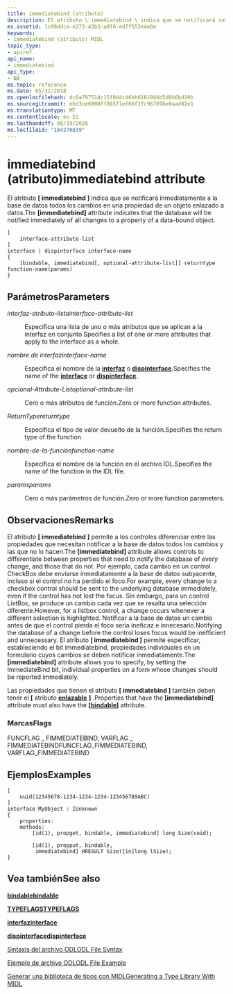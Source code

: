 ```yaml
---
title: immediatebind (atributo)
description: El atributo \ immediatebind \ indica que se notificará inmediatamente a la base de datos todos los cambios en una propiedad de un objeto enlazado a datos.
ms.assetid: 1c08ddca-e273-43b3-a8f6-ed7f552e4e0e
keywords:
- immediatebind (atributo) MIDL
topic_type:
- apiref
api_name:
- immediatebind
api_type:
- NA
ms.topic: reference
ms.date: 05/31/2018
ms.openlocfilehash: dc8a797514c15f8d4c46bb6161946d5d0b6bd10b
ms.sourcegitcommit: ebd3ce6908ff865f1ef66f2fc96769be0aad82e1
ms.translationtype: MT
ms.contentlocale: es-ES
ms.lasthandoff: 08/19/2020
ms.locfileid: "104270839"
---
```

# <a name="immediatebind-attribute"></a><span data-ttu-id="4fa16-104">immediatebind (atributo)</span><span class="sxs-lookup"><span data-stu-id="4fa16-104">immediatebind attribute</span></span>

<span data-ttu-id="4fa16-105">El atributo **\[ immediatebind \]** indica que se notificará inmediatamente a la base de datos todos los cambios en una propiedad de un objeto enlazado a datos.</span><span class="sxs-lookup"><span data-stu-id="4fa16-105">The **\[immediatebind\]** attribute indicates that the database will be notified immediately of all changes to a property of a data-bound object.</span></span>

``` syntax
[
    interface-attribute-list
] 
interface | dispinterface interface-name 
{
    [bindable, immediatebind[, optional-attribute-list]] returntype function-name(params)
}
```

## <a name="parameters"></a><span data-ttu-id="4fa16-106">Parámetros</span><span class="sxs-lookup"><span data-stu-id="4fa16-106">Parameters</span></span>

<dl> <dt>

<span data-ttu-id="4fa16-107">*interfaz-atributo-lista*</span><span class="sxs-lookup"><span data-stu-id="4fa16-107">*interface-attribute-list*</span></span> 
</dt> <dd>

<span data-ttu-id="4fa16-108">Especifica una lista de uno o más atributos que se aplican a la interfaz en conjunto.</span><span class="sxs-lookup"><span data-stu-id="4fa16-108">Specifies a list of one or more attributes that apply to the interface as a whole.</span></span>

</dd> <dt>

<span data-ttu-id="4fa16-109">*nombre de interfaz*</span><span class="sxs-lookup"><span data-stu-id="4fa16-109">*interface-name*</span></span> 
</dt> <dd>

<span data-ttu-id="4fa16-110">Especifica el nombre de la [**interfaz**](interface.md) o [**dispinterface**](dispinterface.md).</span><span class="sxs-lookup"><span data-stu-id="4fa16-110">Specifies the name of the [**interface**](interface.md) or [**dispinterface**](dispinterface.md).</span></span>

</dd> <dt>

<span data-ttu-id="4fa16-111">*opcional-Attribute-List*</span><span class="sxs-lookup"><span data-stu-id="4fa16-111">*optional-attribute-list*</span></span> 
</dt> <dd>

<span data-ttu-id="4fa16-112">Cero o más atributos de función.</span><span class="sxs-lookup"><span data-stu-id="4fa16-112">Zero or more function attributes.</span></span>

</dd> <dt>

<span data-ttu-id="4fa16-113">*ReturnType*</span><span class="sxs-lookup"><span data-stu-id="4fa16-113">*returntype*</span></span> 
</dt> <dd>

<span data-ttu-id="4fa16-114">Especifica el tipo de valor devuelto de la función.</span><span class="sxs-lookup"><span data-stu-id="4fa16-114">Specifies the return type of the function.</span></span>

</dd> <dt>

<span data-ttu-id="4fa16-115">*nombre-de-la-función*</span><span class="sxs-lookup"><span data-stu-id="4fa16-115">*function-name*</span></span> 
</dt> <dd>

<span data-ttu-id="4fa16-116">Especifica el nombre de la función en el archivo IDL.</span><span class="sxs-lookup"><span data-stu-id="4fa16-116">Specifies the name of the function in the IDL file.</span></span>

</dd> <dt>

<span data-ttu-id="4fa16-117">*params*</span><span class="sxs-lookup"><span data-stu-id="4fa16-117">*params*</span></span> 
</dt> <dd>

<span data-ttu-id="4fa16-118">Cero o más parámetros de función.</span><span class="sxs-lookup"><span data-stu-id="4fa16-118">Zero or more function parameters.</span></span>

</dd> </dl>

## <a name="remarks"></a><span data-ttu-id="4fa16-119">Observaciones</span><span class="sxs-lookup"><span data-stu-id="4fa16-119">Remarks</span></span>

<span data-ttu-id="4fa16-120">El atributo **\[ immediatebind \]** permite a los controles diferenciar entre las propiedades que necesitan notificar a la base de datos todos los cambios y las que no lo hacen.</span><span class="sxs-lookup"><span data-stu-id="4fa16-120">The **\[immediatebind\]** attribute allows controls to differentiate between properties that need to notify the database of every change, and those that do not.</span></span> <span data-ttu-id="4fa16-121">Por ejemplo, cada cambio en un control CheckBox debe enviarse inmediatamente a la base de datos subyacente, incluso si el control no ha perdido el foco.</span><span class="sxs-lookup"><span data-stu-id="4fa16-121">For example, every change to a checkbox control should be sent to the underlying database immediately, even if the control has not lost the focus.</span></span> <span data-ttu-id="4fa16-122">Sin embargo, para un control ListBox, se produce un cambio cada vez que se resalta una selección diferente.</span><span class="sxs-lookup"><span data-stu-id="4fa16-122">However, for a listbox control, a change occurs whenever a different selection is highlighted.</span></span> <span data-ttu-id="4fa16-123">Notificar a la base de datos un cambio antes de que el control pierda el foco sería ineficaz e innecesario.</span><span class="sxs-lookup"><span data-stu-id="4fa16-123">Notifying the database of a change before the control loses focus would be inefficient and unnecessary.</span></span> <span data-ttu-id="4fa16-124">El atributo **\[ immediatebind \]** permite especificar, estableciendo el bit immediatebind, propiedades individuales en un formulario cuyos cambios se deben notificar inmediatamente.</span><span class="sxs-lookup"><span data-stu-id="4fa16-124">The **\[immediatebind\]** attribute allows you to specify, by setting the ImmediateBind bit, individual properties on a form whose changes should be reported immediately.</span></span>

<span data-ttu-id="4fa16-125">Las propiedades que tienen el atributo **\[ immediatebind \]** también deben tener el **\[** atributo [**enlazable**](bindable.md) **\]** .</span><span class="sxs-lookup"><span data-stu-id="4fa16-125">Properties that have the **\[immediatebind\]** attribute must also have the **\[**[**bindable**](bindable.md)**\]** attribute.</span></span>

### <a name="flags"></a><span data-ttu-id="4fa16-126">Marcas</span><span class="sxs-lookup"><span data-stu-id="4fa16-126">Flags</span></span>

<span data-ttu-id="4fa16-127">FUNCFLAG \_ FIMMEDIATEBIND, VARFLAG \_ FIMMEDIATEBIND</span><span class="sxs-lookup"><span data-stu-id="4fa16-127">FUNCFLAG\_FIMMEDIATEBIND, VARFLAG\_FIMMEDIATEBIND</span></span>

## <a name="examples"></a><span data-ttu-id="4fa16-128">Ejemplos</span><span class="sxs-lookup"><span data-stu-id="4fa16-128">Examples</span></span>

``` syntax
[
    uuid(12345678-1234-1234-1234-123456789ABC)
] 
interface MyObject : IUnknown
{
    properties:
    methods:
        [id(1), propget, bindable, immediatebind] long Size(void);

        [id(1), propput, bindable, 
         immediatebind] HRESULT Size([in]long lSize);
}
```

## <a name="see-also"></a><span data-ttu-id="4fa16-129">Vea también</span><span class="sxs-lookup"><span data-stu-id="4fa16-129">See also</span></span>

<dl> <dt>

[<span data-ttu-id="4fa16-130">**bindable**</span><span class="sxs-lookup"><span data-stu-id="4fa16-130">**bindable**</span></span>](bindable.md)
</dt> <dt>

[<span data-ttu-id="4fa16-131">**TYPEFLAGS**</span><span class="sxs-lookup"><span data-stu-id="4fa16-131">**TYPEFLAGS**</span></span>](/windows/win32/api/oaidl/ne-oaidl-typeflags)
</dt> <dt>

[<span data-ttu-id="4fa16-132">**interfaz**</span><span class="sxs-lookup"><span data-stu-id="4fa16-132">**interface**</span></span>](interface.md)
</dt> <dt>

[<span data-ttu-id="4fa16-133">**dispinterface**</span><span class="sxs-lookup"><span data-stu-id="4fa16-133">**dispinterface**</span></span>](dispinterface.md)
</dt> <dt>

[<span data-ttu-id="4fa16-134">Sintaxis del archivo ODL</span><span class="sxs-lookup"><span data-stu-id="4fa16-134">ODL File Syntax</span></span>](/previous-versions/windows/desktop/automat/odl-file-syntax)
</dt> <dt>

[<span data-ttu-id="4fa16-135">Ejemplo de archivo ODL</span><span class="sxs-lookup"><span data-stu-id="4fa16-135">ODL File Example</span></span>](/previous-versions/windows/desktop/automat/odl-file-example)
</dt> <dt>

[<span data-ttu-id="4fa16-136">Generar una biblioteca de tipos con MIDL</span><span class="sxs-lookup"><span data-stu-id="4fa16-136">Generating a Type Library With MIDL</span></span>](generating-a-type-library-with-midl-2.md)
</dt> </dl>

 

 